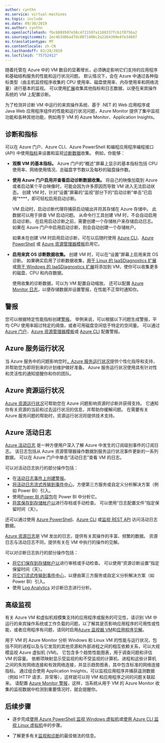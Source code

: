 ```yaml
---
author: cynthn
ms.service: virtual-machines
ms.topic: include
ms.date: 09/30/2019
ms.author: cynthn
ms.openlocfilehash: fbc6889507e58c4721597a1108337fcb1f8756a2
ms.sourcegitcommit: 2ec4b3d0bad7dc0071400c2a2264399e4fe34897
ms.translationtype: MT
ms.contentlocale: zh-CN
ms.lasthandoff: 03/28/2020
ms.locfileid: "75752412"
---
```

随着托管在 Azure 中的 VM 数目的显著增长，必须确定影响它们支持的应用程序和基础结构服务的性能和运行状况问题。 默认情况下，会在 Azure 中通过各种指标类型（由主机监控程序收集的 CPU 使用率、磁盘使用率、内存使用率和网络流量）进行基本的监视。 可以使用[扩展](../articles/virtual-machines/windows/extensions-features.md)收集其他指标和日志数据，以便在来宾操作系统的 VM 上配置诊断。

为了检测并诊断 VM 中运行的来宾操作系统、基于 .NET 的 Web 应用程序或 Java Web 应用程序组件的性能和运行状况问题，Azure Monitor 提供了集中监视功能和各种其他功能，例如用于 VM 的 Azure Monitor、Application Insights。

## <a name="diagnostics-and-metrics"></a>诊断和指标 

可以在 Azure 门户、Azure CLI、Azure PowerShell 和编程应用程序编程接口 (API) 中使用[指标](../articles/monitoring-and-diagnostics/monitoring-overview-metrics.md)来设置和监视[诊断数据](https://docs.microsoft.com/cli/azure/vm/diagnostics)收集。 例如，你能够：

- **观察 VM 的基本指标。** Azure 门户的“概述”屏幕上显示的基本指标包括 CPU 使用率、网络使用情况、总磁盘字节数以及每秒的磁盘操作数。

- **使用 Azure 门户启用并查看启动诊断数据收集。** 将自己的映像加载到 Azure 或者启动某个平台映像时，可能会因为许多原因而导致 VM 进入无法启动状态。 创建 VM 时，针对“设置”屏幕的“监视”部分下的“启动诊断”单击“已启用”****，即可轻松启用启动诊断。

    VM 启动时，启动诊断代理将捕获启动输出并将其存储在 Azure 存储中。 此数据可以用于排查 VM 启动问题。 从命令行工具创建 VM 时，不会自动启用启动诊断。 在启用启动诊断之前，需要创建一个存储帐户来存储启动日志。 如果在 Azure 门户中启用启动诊断，则会自动创建一个存储帐户。

    如果未在创建 VM 时启用启动诊断，可在以后随时使用 [Azure CLI](https://docs.microsoft.com/cli/azure/vm/boot-diagnostics)、[Azure PowerShell](https://docs.microsoft.com/powershell/module/az.compute/set-azvmbootdiagnostic) 或 [Azure 资源管理器模板](../articles/virtual-machines/windows/extensions-diagnostics-template.md)启用它。

- **启用来宾 OS 诊断数据收集。** 创建 VM 时，可以在“设置”屏幕上启用来宾 OS 诊断。 如果确实启用了诊断数据收集，[用于 Linux 的 IaaSDiagnostics 扩展](../articles/virtual-machines/linux/diagnostic-extension.md)或[用于 Windows 的 IaaSDiagnostics 扩展](../articles/virtual-machines/windows/ps-extensions-diagnostics.md)将添加到 VM，使你可以收集更多的磁盘、CPU 和内存数据。

    使用收集的诊断数据，可以为 VM 配置自动缩放。 还可以配置 [Azure Monitor 日志](../articles/azure-monitor/platform/data-platform-logs.md)，以便存储数据并设置警报，在性能不正常时通知你。

## <a name="alerts"></a>警报

您可以根据特定性能指标创建[警报](../articles/azure-monitor/platform/alerts-overview.md)。 举例来说，可以根据以下问题生成警报，平均 CPU 使用率超过特定的阈值，或者可用磁盘空间低于特定的空间量。 可以通过 [Azure 门户](../articles/azure-monitor/platform/alerts-metric.md#create-with-azure-portal)、[Azure 资源管理器模板](../articles/azure-monitor/platform/alerts-metric-create-templates.md)或 [Azure CLI](../articles/azure-monitor/platform/alerts-metric.md#with-azure-cli) 配置警报。

## <a name="azure-service-health"></a>Azure 服务运行状况

当 Azure 服务中的问题影响您时[，Azure 服务运行状况](../articles/service-health/service-health-overview.md)提供个性化指导和支持，并帮助您为即将到来的计划维护做好准备。 Azure 服务运行状况使用具有针对性和灵活性的通知提醒你和你的团队。

## <a name="azure-resource-health"></a>Azure 资源运行状况

[Azure 资源运行状况](../articles/service-health/resource-health-overview.md)可帮助您在 Azure 问题影响资源时诊断并获得支持。 它通知你有关资源的当前和过去运行状况的信息，并帮助你缓解问题。 在需要有关 Azure 服务问题的帮助时，资源运行状况将提供技术支持。

## <a name="azure-activity-log"></a>Azure 活动日志

[Azure 活动日志](../articles/azure-monitor/platform/platform-logs-overview.md) 是一种方便用户深入了解 Azure 中发生的订阅级别事件的订阅日志。 该日志包括从 Azure 资源管理器操作数据到服务运行状况事件更新的一系列数据。 可以在 Azure 门户中单击“活动日志”查看 VM 的日志。

可以对活动日志执行的部分操作包括：

- 在[活动日志事件上创建警报](../articles/azure-monitor/platform/platform-logs-overview.md)。
- [将活动日志流式传输到事件中心](../articles/azure-monitor/platform/activity-logs-stream-event-hubs.md)，方便第三方服务或自定义分析解决方案（例如 Power BI）引入。
- 使用[Power BI 内容包](https://powerbi.microsoft.com/documentation/powerbi-content-pack-azure-audit-logs/)在 Power BI 中分析它。
- [将其保存到存储帐户以](../articles/azure-monitor/platform/archive-activity-log.md)进行存档或手动检查。 可以使用“日志配置文件”指定保留时间（天）。

还可以通过使用 [Azure PowerShell](https://docs.microsoft.com/powershell/module/azurerm.insights/)、[Azure CLI](https://docs.microsoft.com/cli/azure/monitor) 或[监视 REST API](https://docs.microsoft.com/rest/api/monitor/) 访问活动日志数据。

[Azure 资源日志](../articles/azure-monitor/platform/platform-logs-overview.md)是 VM 发出的日志，提供有关其操作的丰富、频繁的数据。 资源日志与活动日志不同，提供有关在 VM 中执行的操作的见解。

可以对诊断日志执行的部分操作包括：

- [将它们保存到存储帐户以](../articles/azure-monitor/platform/archive-diagnostic-logs.md)进行审核或手动检查。 可以使用“资源诊断设置”指定保留时间（天）。
- [将它们流式传输到事件中心](../articles/azure-monitor/platform/resource-logs-stream-event-hubs.md)，以便由第三方服务或自定义分析解决方案（如 Power BI）引入。
- 使用 [Log Analytics](../articles/log-analytics/log-analytics-azure-storage.md) 对诊断日志进行分析。

## <a name="advanced-monitoring"></a>高级监视

有关 Azure VM 和虚拟机规模集支持的应用程序或服务的可见性，请识别 VM 中运行的来宾操作系统或工作负载的问题，以了解其是否影响应用程序的可用性或性能，或者应用程序有问题，请同时启用[Azure 监视器 VM](../articles/azure-monitor/insights/vminsights-overview.md)和[应用程序见解](../articles/azure-monitor/app/app-insights-overview.md)。

用于 VM 的 Azure Monitor 分析 Windows 和 Linux VM 的性能与运行状况，包括不同的进程以及与它发现的其他资源和外部进程之间的相互依赖关系，可以大规模监视 Azure 虚拟机 (VM)。 它包含多个趋势性能图表，用于调查问题和评估 VM 的容量。 依赖项映射显示受监视的和不受监视的计算机、进程和这些计算机之间的失败网络连接和有效网络连接，并显示趋势图表，其中包含标准的网络连接指标。 通过组合使用 Application Insights，可以监视应用程序并捕获遥测数据（例如 HTTP 请求、异常等），这样就可以将 VM 和应用程序之间的问题关联起来。 请配置 [Azure Monitor 警报](../articles/azure-monitor/platform/alerts-overview.md)，这样，当系统从用于 VM 的 Azure Monitor 收集的监视数据中检测到重要情况时，就会提醒你。

## <a name="next-steps"></a>后续步骤

- 逐步完成[使用 Azure PowerShell 监视 Windows 虚拟机](../articles/virtual-machines/windows/tutorial-monitoring.md)或[使用 Azure CLI 监视 Linux 虚拟机](../articles/virtual-machines/linux/tutorial-monitoring.md)中的步骤。

- 了解更多有关[监视和诊断](https://docs.microsoft.com/azure/architecture/best-practices/monitoring)的最佳做法的信息。
